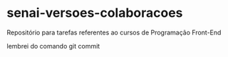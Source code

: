 # senai-versoes-colaboracoes

Repositório para tarefas referentes ao cursos de Programação Front-End

lembrei do comando git commit